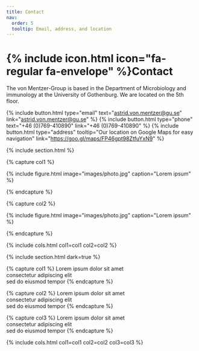 ```yaml
---
title: Contact
nav:
  order: 5
  tooltip: Email, address, and location
---
```


# {% include icon.html icon="fa-regular fa-envelope" %}Contact

The von Mentzer-Group is based in the Department of Microbiology and immunology at the University of Gothenburg. We are located on the 5th floor.

{%
  include button.html
  type="email"
  text="astrid.von.mentzer@gu.se"
  link="astrid.von.mentzer@gu.se"
%}
{%
  include button.html
  type="phone"
  text="+46 (0)769-410890"
  link="+46 (0)769-410890"
%}
{%
  include button.html
  type="address"
  tooltip="Our location on Google Maps for easy navigation"
  link="https://goo.gl/maps/FP46gpt98ZtfuYxN9"
%}

{% include section.html %}

{% capture col1 %}

{%
  include figure.html
  image="images/photo.jpg"
  caption="Lorem ipsum"
%}

{% endcapture %}

{% capture col2 %}

{%
  include figure.html
  image="images/photo.jpg"
  caption="Lorem ipsum"
%}

{% endcapture %}

{% include cols.html col1=col1 col2=col2 %}

{% include section.html dark=true %}

{% capture col1 %}
Lorem ipsum dolor sit amet  
consectetur adipiscing elit  
sed do eiusmod tempor
{% endcapture %}

{% capture col2 %}
Lorem ipsum dolor sit amet  
consectetur adipiscing elit  
sed do eiusmod tempor
{% endcapture %}

{% capture col3 %}
Lorem ipsum dolor sit amet  
consectetur adipiscing elit  
sed do eiusmod tempor
{% endcapture %}

{% include cols.html col1=col1 col2=col2 col3=col3 %}
